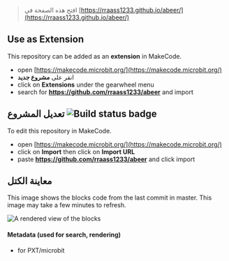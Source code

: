 
> افتح هذه الصفحة في [https://rraass1233.github.io/abeer/](https://rraass1233.github.io/abeer/)

## Use as Extension

This repository can be added as an **extension** in MakeCode.

* open [https://makecode.microbit.org/](https://makecode.microbit.org/)
* انقر على **مشروع جديد**
* click on **Extensions** under the gearwheel menu
* search for **https://github.com/rraass1233/abeer** and import

## تعديل المشروع ![Build status badge](https://github.com/rraass1233/abeer/workflows/MakeCode/badge.svg)

To edit this repository in MakeCode.

* open [https://makecode.microbit.org/](https://makecode.microbit.org/)
* click on **Import** then click on **Import URL**
* paste **https://github.com/rraass1233/abeer** and click import

## معاينة الكتل

This image shows the blocks code from the last commit in master.
This image may take a few minutes to refresh.

![A rendered view of the blocks](https://github.com/rraass1233/abeer/raw/master/.github/makecode/blocks.png)

#### Metadata (used for search, rendering)

* for PXT/microbit
<script src="https://makecode.com/gh-pages-embed.js"></script><script>makeCodeRender("{{ site.makecode.home_url }}", "{{ site.github.owner_name }}/{{ site.github.repository_name }}");</script>
